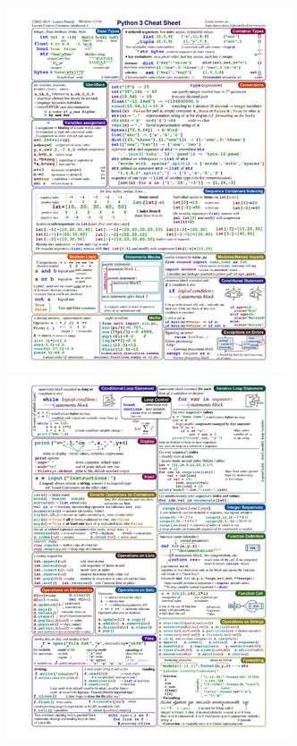 [<img src="./Docs/CheatSheets/cheatSheet01.jpg" alt="python"/>](./Docs/CheatSheets/cheatSheet01.jpg)
[<img src="./Docs/CheatSheets/cheatSheet02.jpg" alt="python"/>](./Docs/CheatSheets/cheatSheet02.jpg)